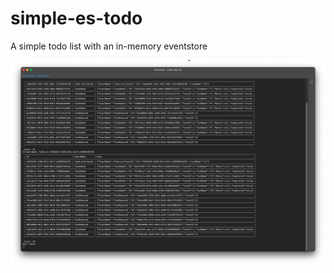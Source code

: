 # simple-es-todo

A simple todo list with an in-memory eventstore 

![Image](https://github.com/mkcoder/simple-es-todo/blob/master/Screen%20Shot%202021-09-22%20at%2010.35.33%20PM.png)

